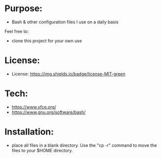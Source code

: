 # Purpose: 
- Bash & other configuration files I use on a daily basis 

Feel free to: 
- clone this project for your own use 


# License: 
- License: https://img.shields.io/badge/license-MIT-green


# Tech: 
- https://www.xfce.org/ 
- https://www.gnu.org/software/bash/


# Installation: 
- place all files in a blank directory. Use the "cp -r" command to move the files to your $HOME directory.  
